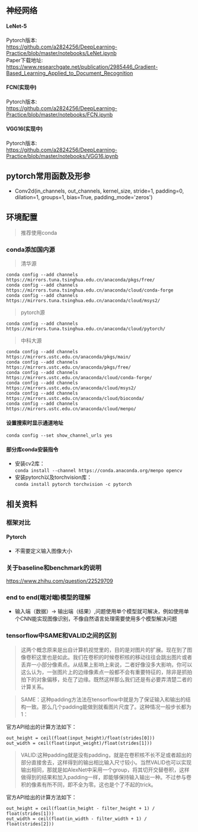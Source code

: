 ## 神经网络
#### LeNet-5
Pytorch版本: <br/>
https://github.com/a2824256/DeepLearning-Practice/blob/master/notebooks/LeNet.ipynb
<br/>
Paper下载地址:<br/>
https://www.researchgate.net/publication/2985446_Gradient-Based_Learning_Applied_to_Document_Recognition 
<br/>
#### FCN(实现中)
Pytorch版本: <br/>
https://github.com/a2824256/DeepLearning-Practice/blob/master/notebooks/FCN.ipynb

#### VGG16(实现中)
Pytorch版本: <br/>
https://github.com/a2824256/DeepLearning-Practice/blob/master/notebooks/VGG16.ipynb
## pytorch常用函数及形参
- Conv2d(in_channels, out_channels, kernel_size, stride=1,
                 padding=0, dilation=1, groups=1,
                 bias=True, padding_mode='zeros')
## 环境配置
> 推荐使用conda
### conda添加国内源
> 清华源
```
conda config --add channels https://mirrors.tuna.tsinghua.edu.cn/anaconda/pkgs/free/
conda config --add channels https://mirrors.tuna.tsinghua.edu.cn/anaconda/cloud/conda-forge 
conda config --add channels https://mirrors.tuna.tsinghua.edu.cn/anaconda/cloud/msys2/
```
> pytorch源
```
conda config --add channels https://mirrors.tuna.tsinghua.edu.cn/anaconda/cloud/pytorch/
```
> 中科大源
```
conda config --add channels https://mirrors.ustc.edu.cn/anaconda/pkgs/main/
conda config --add channels https://mirrors.ustc.edu.cn/anaconda/pkgs/free/
conda config --add channels https://mirrors.ustc.edu.cn/anaconda/cloud/conda-forge/
conda config --add channels https://mirrors.ustc.edu.cn/anaconda/cloud/msys2/
conda config --add channels https://mirrors.ustc.edu.cn/anaconda/cloud/bioconda/
conda config --add channels https://mirrors.ustc.edu.cn/anaconda/cloud/menpo/
```
#### 设置搜索时显示通道地址
```conda config --set show_channel_urls yes```
#### 部分库conda安装指令
- 安装cv2库： <br/>
```conda install --channel https://conda.anaconda.org/menpo opencv```
- 安装pytorch以及torchvision库： <br/>
```conda install pytorch torchvision -c pytorch```
## 相关资料
### 框架对比
#### Pytorch
- 不需要定义输入图像大小
### 关于baseline和benchmark的说明
https://www.zhihu.com/question/22529709
### end to end(端对端)模型的理解
- 输入端（数据）-> 输出端（结果）,问题使用单个模型就可解决，例如使用单个CNN能实现图像识别，不像自然语言处理需要使用多个模型解决问题
### tensorflow中SAME和VALID之间的区别
> 这两个概念原来是出自计算机视觉里的，目的是对图片的扩展。现在到了图像卷积这里也是如此。我们在卷积的时候卷积核的移动往往会跳出图片或者丢弃一小部分像素点。从结果上影响上来说，二者好像没多大影响，你可以这么认为，一张图片上的边缘像素点一般都不会有重要特征的，除非是抓拍拍下的对象偏移，处在了边缘。既然这样那么我们还是有必要弄清楚二者的计算关系。

> SAME：这种padding方法法在tensorflow中就是为了保证输入和输出的结构一致。那么几个padding能做到就看图片尺度了。这种情况一般步长都为1：

官方API给出的计算方法如下：

```
out_height = ceil(float(input_height)/float(strides[0]))
out_width = ceil(float(input_weight)/float(strides[1]))
```

> VALID:这种padding就是没有padding，就是在卷积核不长不足或者超出的部分直接舍去，这样得到的输出相比输入尺寸较小。当然VALID也可以实现输出相同，那就是如AlexNet中采用一个group，将其切开交替卷积，这样做得到的结果和加入padding一样，即能够保持输入输出一种。不过参与卷积的像素有所不同，即不全为零。这也是个了不起的trick。

官方API给出的计算方法如下：

```
out_height = ceil(float(in_height - filter_height + 1) / float(strides[1]))
out_width = ceil(float(in_width - filter_width + 1) / float(strides[2]))
```